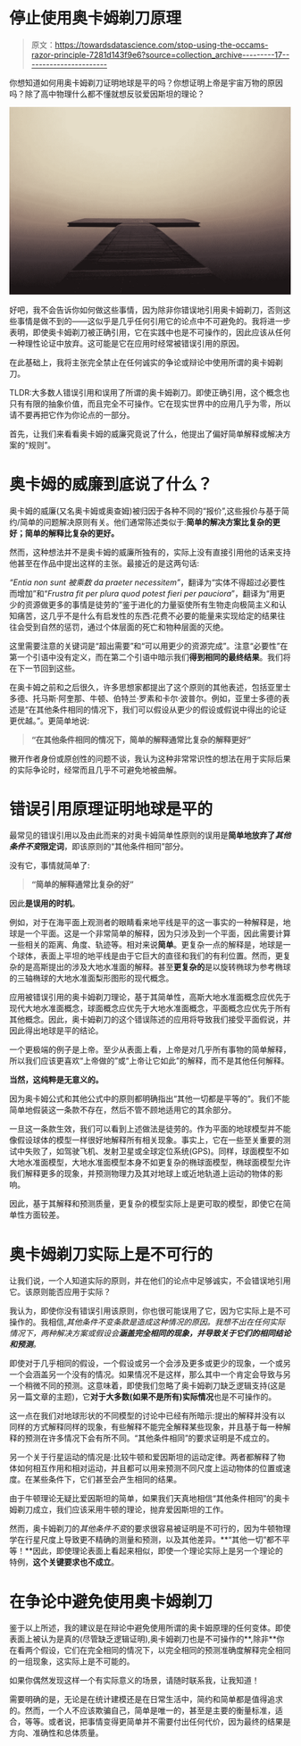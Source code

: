 # 停止使用奥卡姆剃刀原理

> 原文：<https://towardsdatascience.com/stop-using-the-occams-razor-principle-7281d143f9e6?source=collection_archive---------17----------------------->

你想知道如何用奥卡姆剃刀证明地球是平的吗？你想证明上帝是宇宙万物的原因吗？除了高中物理什么都不懂就想反驳爱因斯坦的理论？

![](img/f9ed2ce2eceea6ec5bc8df3ff763746f.png)

好吧，我不会告诉你如何做这些事情，因为除非你错误地引用奥卡姆剃刀，否则这些事情是做不到的——这似乎是几乎任何引用它的论点中不可避免的。我将进一步表明，即使奥卡姆剃刀被正确引用，它在实践中也是不可操作的，因此应该从任何一种理性论证中放弃。这可能是它在应用时经常被错误引用的原因。

在此基础上，我将主张完全禁止在任何诚实的争论或辩论中使用所谓的奥卡姆剃刀。

TLDR:大多数人错误引用和误用了所谓的奥卡姆剃刀。即使正确引用，这个概念也只有有限的抽象价值，而且完全不可操作。它在现实世界中的应用几乎为零，所以请不要再把它作为你论点的一部分。

首先，让我们来看看奥卡姆的威廉究竟说了什么，他提出了偏好简单解释或解决方案的“规则”。

# 奥卡姆的威廉到底说了什么？

奥卡姆的威廉(又名奥卡姆或奥查姆)被归因于各种不同的“报价”,这些报价与基于简约/简单的问题解决原则有关。他们通常陈述类似于:**简单的解决方案比复杂的更好；简单的解释比复杂的更好。**

然而，这种想法并不是奥卡姆的威廉所独有的，实际上没有直接引用他的话来支持他甚至在作品中提出这样的主张。最接近的是这两句话:

*“Entia non sunt 被乘数 da praeter necessitem”*，翻译为“实体不得超过必要性而增加”和“*Frustra fit per plura quod potest fieri per pauciora*”，翻译为“用更少的资源做更多的事情是徒劳的”鉴于进化的力量驱使所有生物走向极简主义和认知痛苦，这几乎不是什么有启发性的东西:花费不必要的能量来实现给定的结果往往会受到自然的惩罚，通过个体层面的死亡和物种层面的灭绝。

这里需要注意的关键词是“超出需要”和“可以用更少的资源完成”。注意“必要性”在第一个引语中没有定义，而在第二个引语中暗示我们**得到相同的最终结果**。我们将在下一节回到这些。

在奥卡姆之前和之后很久，许多思想家都提出了这个原则的其他表述，包括亚里士多德、托马斯·阿奎那、牛顿、伯特兰·罗素和卡尔·波普尔。例如，亚里士多德的表述是“在其他条件相同的情况下，我们可以假设从更少的假设或假说中得出的论证更优越。”。更简单地说:

> **“在其他条件相同的情况下，简单的解释通常比复杂的解释更好”**

撇开作者身份或原创性的问题不谈，我认为这种非常常识性的想法在用于实际后果的实际争论时，经常而且几乎不可避免地被曲解。

# 错误引用原理证明地球是平的

最常见的错误引用以及由此而来的对奥卡姆简单性原则的误用是**简单地放弃了*其他条件不变*限定词**，即该原则的“其他条件相同”部分。

没有它，事情就简单了:

> **“简单的解释通常比复杂的好”**

因此**是误用的时机**。

例如，对于在海平面上观测者的眼睛看来地平线是平的这一事实的一种解释是，地球是一个平面。这是一个非常简单的解释，因为只涉及到一个平面，因此需要计算一些相关的距离、角度、轨迹等。相对来说**简单**。更复杂一点的解释是，地球是一个球体，表面上平坦的地平线是由于它巨大的直径和我们的有利位置。然而，更复杂的是高斯提出的涉及大地水准面的解释。甚至**更复杂的**是以旋转椭球为参考椭球的三轴椭球的大地水准面梨形图形的现代概念。

应用被错误引用的奥卡姆剃刀理论，基于其简单性，高斯大地水准面概念应优先于现代大地水准面概念，球面概念应优先于大地水准面概念，平面概念应优先于所有其他概念。因此，奥卡姆剃刀的这个错误陈述的应用将导致我们接受平面假说，并因此得出地球是平的结论。

一个更极端的例子是上帝。至少从表面上看，上帝是对几乎所有事物的简单解释，所以我们应该更喜欢“上帝做的”或“上帝让它如此”的解释，而不是其他任何解释。

**当然，这纯粹是无意义的。**

因为奥卡姆公式和其他公式中的原则都明确指出“其他一切都是平等的”。我们不能简单地假装这一条款不存在，然后不管不顾地适用它的其余部分。

一旦这一条款生效，我们可以看到上述做法是徒劳的。作为平面的地球模型并不能像假设球体的模型一样很好地解释所有相关现象。事实上，它在一些至关重要的测试中失败了，如驾驶飞机、发射卫星或全球定位系统(GPS)。同样，球面模型不如大地水准面模型，大地水准面模型本身不如更复杂的椭球面模型，椭球面模型允许我们解释更多的现象，并预测物理力及其对地球上或近地轨道上运动的物体的影响。

因此，基于其解释和预测质量，更复杂的模型实际上是更可取的模型，即使它在简单性方面较差。

# 奥卡姆剃刀实际上是不可行的

让我们说，一个人知道实际的原则，并在他们的论点中足够诚实，不会错误地引用它。该原则能否应用于实际？

我认为，即使你没有错误引用该原则，你也很可能误用了它，因为它实际上是不可操作的。我相信,*其他条件不变条款是造成这种情况的原因。我想不出在任何实际情况下，两种解决方案或假设会**涵盖完全相同的现象，并导致关于它们的相同结论和预测**。*

即使对于几乎相同的假设，一个假设或另一个会涉及更多或更少的现象，一个或另一个会涵盖另一个没有的情况。如果情况不是这样，那么其中一个肯定会导致与另一个稍微不同的预测。这意味着，即使我们忽略了奥卡姆剃刀缺乏逻辑支持(这是另一篇文章的主题)，它**对于大多数(如果不是所有)实际情况**也是不可操作的。

这一点在我们对地球形状的不同模型的讨论中已经有所暗示:提出的解释并没有以同样的方式解释同样的现象，有些解释不能完全解释某些现象，并且基于每一种解释的预测在许多情况下会有所不同。“其他条件相同”的要求证明是不成立的。

另一个关于行星运动的情况是:比较牛顿和爱因斯坦的运动定律。两者都解释了物体如何相互作用和相对运动，并且都可以用来预测不同尺度上运动物体的位置或速度。在某些条件下，它们甚至会产生相同的结果。

由于牛顿理论无疑比爱因斯坦的简单，如果我们天真地相信“其他条件相同”的奥卡姆剃刀成立，我们应该采用牛顿的理论，抛弃爱因斯坦的工作。

然而，奥卡姆剃刀的*其他条件不变*的要求很容易被证明是不可行的，因为牛顿物理学在行星尺度上导致更不精确的测量和预测，以及其他差异。**“其他一切”都不平等！**因此，即使理论表面上看起来相似，即使一个理论实际上是另一个理论的特例，**这个关键要求也不成立**。

# 在争论中避免使用奥卡姆剃刀

鉴于以上所述，我的建议是在辩论中避免使用所谓的奥卡姆原理的任何变体。即使表面上被认为是真的(尽管缺乏逻辑证明),奥卡姆剃刀也是不可操作的**,除非**你在看两个假设，它们在完全相同的情况下，以完全相同的预测准确度解释完全相同的一组现象，这实际上是不可能的。

如果你偶然发现这样一个有实际意义的场景，请随时联系我，让我知道！

需要明确的是，无论是在统计建模还是在日常生活中，简约和简单都是值得追求的。然而，一个人不应该欺骗自己，简单是唯一的，甚至是主要的衡量标准，适合，等等。或者说，把事情变得更简单并不需要付出任何代价，因为最终的结果是方向、准确性和总体质量。